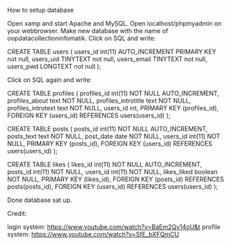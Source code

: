 
How to setup database

Open xamp and start Apache and MySQL.
Open localhost/phpmyadmin on your webbrowser.
Make new database with the name of oopdatacollectioninfomatik.
Click on SQL and write:

CREATE TABLE users (
  users_id int(11) AUTO_INCREMENT PRIMARY KEY not null,
  users_uid TINYTEXT not null,
  users_email TINYTEXT not null,
  users_pwd LONGTEXT not null
);

Click on SQL again and write:

CREATE TABLE profiles (
  profiles_id int(11) NOT NULL AUTO_INCREMENT,
  profiles_about text NOT NULL,
  profiles_introtitle text NOT NULL,
  profiles_introtext text NOT NULL,
  users_id int,
  PRIMARY KEY (profiles_id),
  FOREIGN KEY (users_id) REFERENCES users(users_id)
);

CREATE TABLE posts (
	posts_id int(11) NOT NULL AUTO_INCREMENT,
  posts_text text NOT NULL,
  post_date date NOT NULL,
  users_id int(11) NOT NULL,
  PRIMARY KEY (posts_id),
  FOREIGN KEY (users_id) REFERENCES users(users_id)
);

CREATE TABLE likes (
	likes_id int(11) NOT NULL AUTO_INCREMENT,
  posts_id int(11) NOT NULL,
  users_id int(11) NOT NULL,
  likes_liked boolean NOT NULL,
  PRIMARY KEY (likes_id),
  FOREIGN KEY (posts_id) REFERENCES posts(posts_id),
	FOREIGN KEY (users_id) REFERENCES users(users_id)
);

Done database sat up.

Credit:

login system: https://www.youtube.com/watch?v=BaEm2Qv14oU&t
profile system: https://www.youtube.com/watch?v=SfE_bXFQmCU

